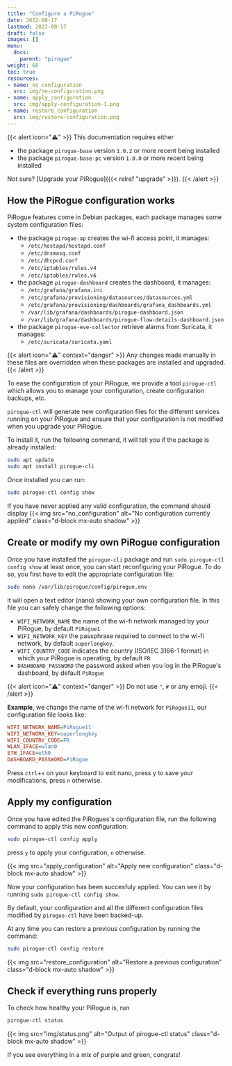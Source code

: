 ```yaml
---
title: "Configure a PiRogue"
date: 2022-08-17
lastmod: 2022-08-17
draft: false
images: []
menu:
  docs:
    parent: "pirogue"
weight: 60
toc: true
resources:
- name: no_configuration
  src: img/no-configuration.png
- name: apply_configuration
  src: img/apply-configuration-1.png
- name: restore_configuration
  src: img/restore-configuration.png
---
```


{{< alert icon="⚠️" >}}
This documentation requires either
* the package `pirogue-base` version `1.0.2` or more recent being installed
* the package `pirogue-base-pc` version `1.0.0` or more recent being installed

Not sure? [Upgrade your PiRogue]({{< relref "upgrade" >}}).
{{< /alert >}}

## How the PiRogue configuration works
PiRogue features come in Debian packages, each package manages some system configuration files:

* the package `pirogue-ap` creates the wi-fi access point, it manages:
  * `/etc/hostapd/hostapd.conf`
  * `/etc/dnsmasq.conf`
  * `/etc/dhcpcd.conf`
  * `/etc/iptables/rules.v4`
  * `/etc/iptables/rules.v6`
* the package `pirogue-dashboard` creates the dashboard, it manages:
  * `/etc/grafana/grafana.ini`
  * `/etc/grafana/provisioning/datasources/datasources.yml`
  * `/etc/grafana/provisioning/dashboards/grafana_dashboards.yml`
  * `/var/lib/grafana/dashboards/pirogue-dashboard.json`
  * `/var/lib/grafana/dashboards/pirogue-flow-details-dashboard.json`
* the package `pirogue-eve-collector` retrieve alarms from Suricata, it manages:
  * `/etc/suricata/suricata.yaml`

{{< alert icon="⚠️" context="danger" >}}
Any changes made manually in these files are overridden when these packages are installed and upgraded.
{{< /alert >}}

To ease the configuration of your PiRogue, we provide a tool `pirogue-ctl` which allows you to manage your configuration, create configuration backups, etc. 

`pirogue-ctl` will generate new configuration files for the different services running on your PiRogue and ensure that your configuration is not modified when you upgrade your PiRogue.

To install it, run the following command, it will tell you if the package is already installed:

```bash
sudo apt update
sudo apt install pirogue-cli
```

Once installed you can run:

```bash
sudo pirogue-ctl config show
```
If you have never applied any valid configuration, the command should display
{{< img src="no_configuration" alt="No configuration currently applied" class="d-block mx-auto shadow" >}}

## Create or modify my own PiRogue configuration
Once you have installed the `pirogue-cli` package and run `sudo pirogue-ctl config show` at least once, you can start reconfiguring your PiRogue. To do so, you first have to edit the appropriate configuration file:

```bash
sudo nano /var/lib/pirogue/config/pirogue.env
```

it will open a text editor (nano) showing your own configuration file. In this file you can safely change the following options:

* `WIFI_NETWORK_NAME` the name of the wi-fi network managed by your PiRogue, by default `PiRogue1`
* `WIFI_NETWORK_KEY` the passphrase required to connect to the wi-fi network, by default `superlongkey`. 
* `WIFI_COUNTRY_CODE` indicates the country (ISO/IEC 3166-1 format) in which your PiRogue is operating, by default `FR`
* `DASHBOARD_PASSWORD` the password asked when you log in the PiRogue's dashboard, by default `PiRogue` 

{{< alert icon="⚠️" context="danger" >}}
Do not use `"`, `#` or any emoji.
{{< /alert >}}


**Example**, we change the name of the wi-fi network for `PiRogue11`, our configuration file looks like:

```ini
WIFI_NETWORK_NAME=PiRogue11
WIFI_NETWORK_KEY=superlongkey
WIFI_COUNTRY_CODE=FR
WLAN_IFACE=wlan0
ETH_IFACE=eth0
DASHBOARD_PASSWORD=PiRogue
```

Press `ctrl`+`x` on your keyboard to exit nano, press y to save your modifications, press `n` otherwise. 

## Apply my configuration
Once you have edited the PiRogues's configuration file, run the following command to apply this new configuration:

```bash
sudo pirogue-ctl config apply
```

press `y` to apply your configuration, `n` otherwise.

{{< img src="apply_configuration" alt="Apply new configuration" class="d-block mx-auto shadow" >}}

Now your configuration has been succesfuly applied. You can see it by running `sudo pirogue-ctl config show`.

By default, your configuration and all the different configuration files modified by `pirogue-ctl` have been backed-up. 

At any time you can restore a previous configuration by running the command: 
```bash
sudo pirogue-ctl config restore
```

{{< img src="restore_configuration" alt="Restore a previous configuration" class="d-block mx-auto shadow" >}}

## Check if everything runs properly
To check how healthy your PiRogue is, run

```bash
pirogue-ctl status 
```

{{< img src="img/status.png" alt="Output of pirogue-ctl status" class="d-block mx-auto shadow" >}}

If you see everything in a mix of purple and green, congrats!